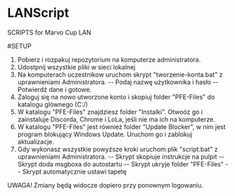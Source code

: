 # LANScript
SCRIPTS for Marvo Cup LAN

#SETUP
1. Pobierz i rozpakuj repozytorium na komputerze administratora.
2. Udostpnij wszystkie pliki w sieci lokalnej
3. Na komputerach uczestnikow uruchom skrypt "tworzenie-konta.bat" z uprawnieniami Administratora.
-- Podaj nazwę użytkownika i hasło
-- Potwierdź dane i gotowe.
4. Zaloguj się na nowo utworzone konto i skopiuj folder "PFE-Files" do katalogu glównego (C:/)
5. W katalogu "PFE-Files" znajdziesz folder "Instalki". Otwoóz go i zainstaluje Discorda, Chrome i LoLa, jeśli nie ma ich na komputerze.
6. W katalogu "PFE-Files" jest również folder "Update Blocker", w nim jest program blokujący Windows Update. Uruchom go i zablokuj aktualizacje.
7. Gdy wykonasz wszystkie powyższe kroki uruchom plik "script.bat" z uprawnieniami Administratora.
-- Skrypt skopiuje instrukcje na pulpit
-- Skrypt doda msgboxa do autostartu
-- Skrypt ukryje folder "PFE-Files"
-- Skrypt automatycznie ustawi tapetę

UWAGA! Zmiany będą widocze dopiero przy ponownym logowaniu.

